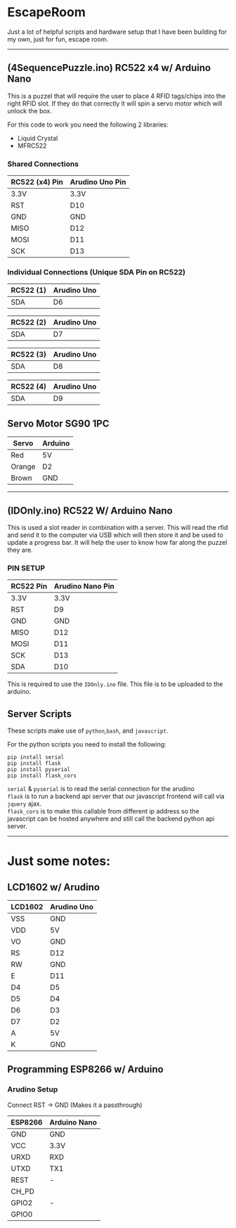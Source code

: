 # EscapeRoom
Just a lot of helpful scripts and hardware setup that I have been building for my own, just for fun, escape room.

------------------------------------------------------------

## (4SequencePuzzle.ino) RC522 x4 w/ Arduino Nano
This is a puzzel that will require the user to place 4 RFID tags/chips into the right RFID slot. If they do that correctly it will spin a servo motor which will unlock the box.

For this code to work you need the following 2 libraries:
* Liquid Crystal
* MFRC522

### Shared Connections
|RC522 (x4) Pin|Arudino Uno Pin|
|----|----|
|3.3V|3.3V|
|RST|D10|
|GND|GND|
|MISO|D12|
|MOSI|D11|
|SCK|D13|

### Individual Connections (Unique SDA Pin on RC522)

|RC522 (1) | Arudino Uno |
| -----| -----|
|SDA|D6|

|RC522 (2) | Arudino Uno |
| -----| -----|
|SDA|D7|

|RC522 (3) | Arudino Uno |
| -----| -----|
|SDA|D8|

|RC522 (4) | Arudino Uno |
| -----| -----|
|SDA|D9|


## Servo Motor SG90 1PC
|Servo|Arduino|
|-------|------|
|Red|5V|
|Orange|D2|
|Brown|GND|

-------------------------------------------------------------

## (IDOnly.ino) RC522 W/ Arduino Nano
This is used a slot reader in combination with a server. This will read the rfid and send it to the computer via USB which will then store it and be used to update a progress bar. It will help the user to know how far along the puzzel they are.

### PIN SETUP

|RC522 Pin|Arudino Nano Pin|
|----|----|
|3.3V|3.3V|
|RST|D9|
|GND|GND|
|MISO|D12|
|MOSI|D11|
|SCK|D13|
|SDA|D10|

This is required to use the `IDOnly.ino` file. This file is to be uploaded to the arduino.

## Server Scripts
These scripts make use of `python`,`bash`, and `javascript`.

For the python scripts you need to install the following:
```
pip install serial
pip install flask
pip install pyserial
pip install flask_cors
```
`serial` & `pyserial` is to read the serial connection for the arudino<br/>
`flask` is to run a backend api server that our javascript frontend will call via `jquery` ajax.<br/>
`flask_cors` is to make this callable from different ip address so the javascript can be hosted anywhere and still call the backend python api server.<br/>

------------------------
# Just some notes:
## LCD1602 w/ Arudino
|LCD1602| Arudino Uno|
|----|-----|
|VSS|GND|
|VDD|5V|
|VO|GND|
|RS|D12|
|RW|GND|
|E|D11|
|D4|D5|
|D5|D4|
|D6|D3|
|D7|D2|
|A|5V|
|K|GND|

## Programming ESP8266 w/ Arduino
### Arudino Setup
Connect RST -> GND (Makes it a passthrough)

|ESP8266|Arduino Nano|
|----|----|
|GND|GND|
|VCC|3.3V|
|URXD|RXD|
|UTXD|TX1|
|REST|-|
|CH_PD|<CONNECT TO VCC Of ESP8266>|
|GPIO2|-|
|GPIO0|<CONNECT TO GND OF ESP8266>|

